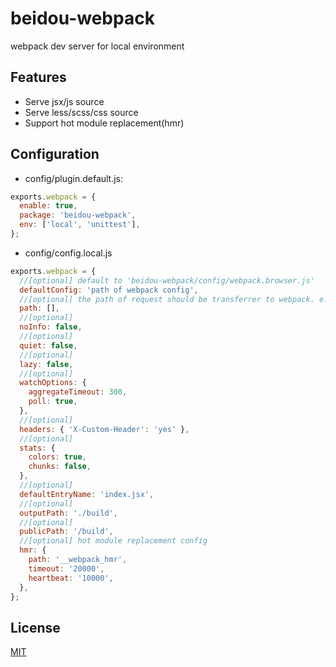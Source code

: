 # beidou-webpack

webpack dev server for local environment

## Features

* Serve jsx/js source
* Serve less/scss/css source
* Support hot module replacement(hmr)

## Configuration

* config/plugin.default.js:

```js
exports.webpack = {
  enable: true,
  package: 'beidou-webpack',
  env: ['local', 'unittest'],
};
```

* config/config.local.js

```js
exports.webpack = {
  //[optional] default to 'beidou-webpack/config/webpack.browser.js'
  defaultConfig: 'path of webpack config',
  //[optional] the path of request should be transferrer to webpack. e.g HMR: /__webpack_hmr
  path: [],
  //[optional]
  noInfo: false,
  //[optional]
  quiet: false,
  //[optional]
  lazy: false,
  //[optional]
  watchOptions: {
    aggregateTimeout: 300,
    poll: true,
  },
  //[optional]
  headers: { 'X-Custom-Header': 'yes' },
  //[optional]
  stats: {
    colors: true,
    chunks: false,
  },
  //[optional]
  defaultEntryName: 'index.jsx',
  //[optional]
  outputPath: './build',
  //[optional]
  publicPath: '/build',
  //[optional] hot module replacement config
  hmr: {
    path: '__webpack_hmr',
    timeout: '20000',
    heartbeat: '10000',
  },
};
```

## License

[MIT](LICENSE)
